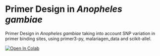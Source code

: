 # Primer Design in *Anopheles gambiae*
Primer Design in *Anopheles gambiae* taking into account SNP variation in primer binding sites, using primer3-py, malariagen_data and scikit-allel.

[![Open In Colab](https://colab.research.google.com/assets/colab-badge.svg)](https://colab.research.google.com/github/sanjaynagi/AgamPrimer/blob/main/Primer-Design-in-Anopheles-gambiae.ipynb)
